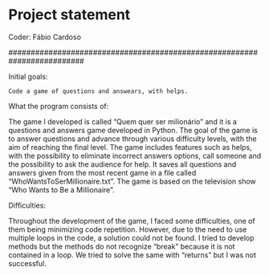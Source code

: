 # Project statement

Coder:	Fábio Cardoso

#########################################################################

Initial goals:
	
	Code a game of questions and answears, with helps.
What the program consists of:

The game I developed is called “Quem quer ser milionário” and it is a questions and answers game developed in Python. The goal of the game is to answer questions and advance through various difficulty levels, with the aim of reaching the final level. The game includes features such as helps, with the possibility to eliminate incorrect answers options, call someone and the possibility to ask the audience for help. It saves all questions and answers given from the most recent game in a file called “WhoWantsToSerMillionaire.txt”.
The game is based on the television show “Who Wants to Be a Millionaire”.

Difficulties:

Throughout the development of the game, I faced some difficulties, one of them being minimizing code repetition. However, due to the need to use multiple loops in the code, a solution could not be found. I tried to develop methods but the methods do not recognize “break” because it is not contained in a loop. We tried to solve the same with “returns” but I was not successful.

